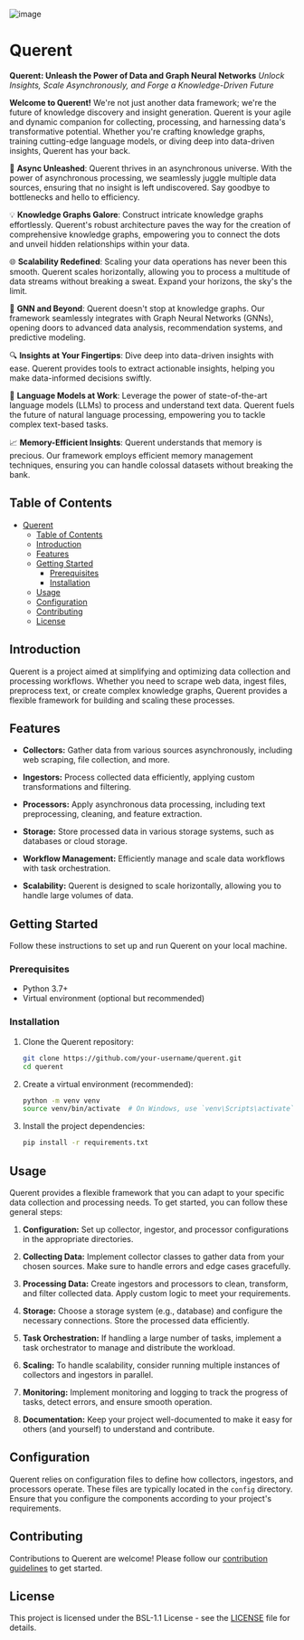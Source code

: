 
![image](https://github.com/Querent-ai/querent-ai/assets/61435908/9ea59cdc-9bad-4476-9367-c9901c560dd4)

# Querent

**Querent: Unleash the Power of Data and Graph Neural Networks**
*Unlock Insights, Scale Asynchronously, and Forge a Knowledge-Driven Future*

**Welcome to Querent!** We're not just another data framework; we're the future of knowledge discovery and insight generation. Querent is your agile and dynamic companion for collecting, processing, and harnessing data's transformative potential. Whether you're crafting knowledge graphs, training cutting-edge language models, or diving deep into data-driven insights, Querent has your back.

🚀 **Async Unleashed**: Querent thrives in an asynchronous universe. With the power of asynchronous processing, we seamlessly juggle multiple data sources, ensuring that no insight is left undiscovered. Say goodbye to bottlenecks and hello to efficiency.

💡 **Knowledge Graphs Galore**: Construct intricate knowledge graphs effortlessly. Querent's robust architecture paves the way for the creation of comprehensive knowledge graphs, empowering you to connect the dots and unveil hidden relationships within your data.

🌐 **Scalability Redefined**: Scaling your data operations has never been this smooth. Querent scales horizontally, allowing you to process a multitude of data streams without breaking a sweat. Expand your horizons, the sky's the limit.

🔬 **GNN and Beyond**: Querent doesn't stop at knowledge graphs. Our framework seamlessly integrates with Graph Neural Networks (GNNs), opening doors to advanced data analysis, recommendation systems, and predictive modeling.

🔍 **Insights at Your Fingertips**: Dive deep into data-driven insights with ease. Querent provides tools to extract actionable insights, helping you make data-informed decisions swiftly.

🧠 **Language Models at Work**: Leverage the power of state-of-the-art language models (LLMs) to process and understand text data. Querent fuels the future of natural language processing, empowering you to tackle complex text-based tasks.

📈 **Memory-Efficient Insights**: Querent understands that memory is precious. Our framework employs efficient memory management techniques, ensuring you can handle colossal datasets without breaking the bank.

## Table of Contents

- [Querent](#querent)
  - [Table of Contents](#table-of-contents)
  - [Introduction](#introduction)
  - [Features](#features)
  - [Getting Started](#getting-started)
    - [Prerequisites](#prerequisites)
    - [Installation](#installation)
  - [Usage](#usage)
  - [Configuration](#configuration)
  - [Contributing](#contributing)
  - [License](#license)

## Introduction

Querent is a project aimed at simplifying and optimizing data collection and processing workflows. Whether you need to scrape web data, ingest files, preprocess text, or create complex knowledge graphs, Querent provides a flexible framework for building and scaling these processes.

## Features

- **Collectors:** Gather data from various sources asynchronously, including web scraping, file collection, and more.

- **Ingestors:** Process collected data efficiently, applying custom transformations and filtering.

- **Processors:** Apply asynchronous data processing, including text preprocessing, cleaning, and feature extraction.

- **Storage:** Store processed data in various storage systems, such as databases or cloud storage.

- **Workflow Management:** Efficiently manage and scale data workflows with task orchestration.

- **Scalability:** Querent is designed to scale horizontally, allowing you to handle large volumes of data.

## Getting Started

Follow these instructions to set up and run Querent on your local machine.

### Prerequisites

- Python 3.7+
- Virtual environment (optional but recommended)

### Installation

1. Clone the Querent repository:

   ```bash
   git clone https://github.com/your-username/querent.git
   cd querent
   ```

2. Create a virtual environment (recommended):

   ```bash
   python -m venv venv
   source venv/bin/activate  # On Windows, use `venv\Scripts\activate`
   ```

3. Install the project dependencies:

   ```bash
   pip install -r requirements.txt
   ```

## Usage

Querent provides a flexible framework that you can adapt to your specific data collection and processing needs. To get started, you can follow these general steps:

1. **Configuration:** Set up collector, ingestor, and processor configurations in the appropriate directories.

2. **Collecting Data:** Implement collector classes to gather data from your chosen sources. Make sure to handle errors and edge cases gracefully.

3. **Processing Data:** Create ingestors and processors to clean, transform, and filter collected data. Apply custom logic to meet your requirements.

4. **Storage:** Choose a storage system (e.g., database) and configure the necessary connections. Store the processed data efficiently.

5. **Task Orchestration:** If handling a large number of tasks, implement a task orchestrator to manage and distribute the workload.

6. **Scaling:** To handle scalability, consider running multiple instances of collectors and ingestors in parallel.

7. **Monitoring:** Implement monitoring and logging to track the progress of tasks, detect errors, and ensure smooth operation.

8. **Documentation:** Keep your project well-documented to make it easy for others (and yourself) to understand and contribute.

## Configuration

Querent relies on configuration files to define how collectors, ingestors, and processors operate. These files are typically located in the `config` directory. Ensure that you configure the components according to your project's requirements.

## Contributing

Contributions to Querent are welcome! Please follow our [contribution guidelines](CONTRIBUTING.md) to get started.

## License

This project is licensed under the BSL-1.1 License - see the [LICENSE](LICENSE) file for details.

